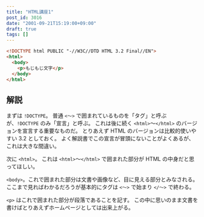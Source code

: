 ```yaml
---
title: "HTML講座1"
post_id: 3016
date: "2001-09-21T15:19:00+09:00"
draft: true
tags: []
---
```


```HTML
<!DOCTYPE html PUBLIC "-//W3C//DTD HTML 3.2 Final//EN">
<html>
  <body>
    <p>もじもじ文字</p>
  </body>
</html>
```

## 解説
まずは `!DOCTYPE`。
普通 `<～>` で囲まれているものを「タグ」と呼ぶが、`!DOCTYPE` のみ「宣言」と呼ぶ。
これは後に続く `<html>`～`</html>` のバージョンを宣言する重要なものだ。
とりあえず HTML のバージョンは比較的使いやすい 3.2 としておく。
よく解説書でこの宣言が冒頭にないことがよくあるが、これは大きな間違い。 

次に `<html>`。
これは `<html>`～`</html>` で囲まれた部分が HTML の中身だと思ってほしい。

`<body>`。これで囲まれた部分は文書や画像など、目に見える部分とみなされる。
ここまで見ればわかるだろうが基本的にタグは `<～>` で始まり `</～>` で終わる。

`<p>` はこれで囲まれた部分が段落であることを記す。
この中に思いのまま文書を書けばとりあえずホームページとしては出来上がる。

